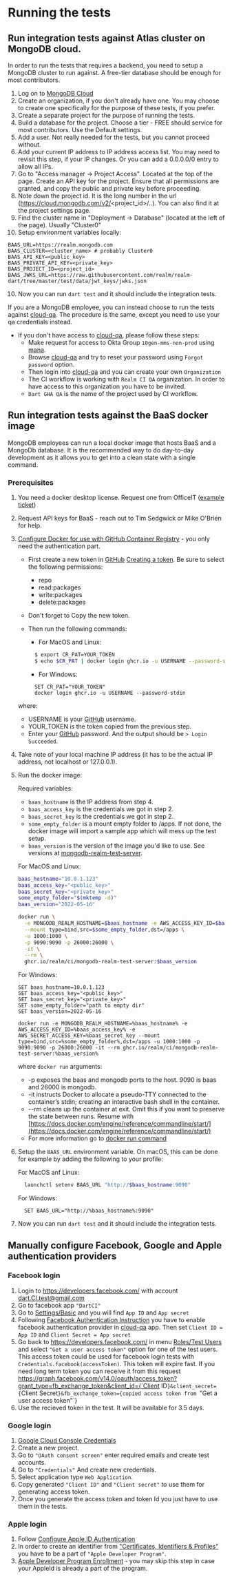 # Running the tests

## Run integration tests against Atlas cluster on MongoDB cloud.

In order to run the tests that requires a backend, you need to setup a MongoDB cluster to run against.
A free-tier database should be enough for most contributors.

1) Log on to [MongoDB Cloud](https://cloud.mongodb.com)
2) Create an organization, if you don't already have one. You may choose to create one specifically for the
purpose of these tests, if you prefer.
3) Create a separate project for the purpose of running the tests.
4) Build a database for the project. Choose a tier - FREE should service for most contributors. Use the Default
settings.
5) Add a user. Not really needed for the tests, but you cannot proceed without.
6) Add your current IP address to IP address access list. You may need to revisit this step, if your IP changes.
Or you can add a 0.0.0.0/0 entry to allow all IPs.
7) Go to "Access manager -> Project Access". Located at the top of the page. Create an API key for the project.
Ensure that all permissions are granted, and copy the public and private key before proceeding.
8) Note down the project id. It is the long number in the url (https://cloud.mongodb.com/v2/<project_id>/..).
You can also find it at the project settings page.
9) Find the cluster name in "Deployment -> Database" (located at the left of the page). Usually "Cluster0"
10) Setup environment variables locally:
```
BAAS_URL=https://realm.mongodb.com
BAAS_CLUSTER=<cluster_name> # probably Cluster0
BAAS_API_KEY=<public_key>
BAAS_PRIVATE_API_KEY=<private_key>
BAAS_PROJECT_ID=<project_id>
BAAS_JWKS_URL=https://raw.githubusercontent.com/realm/realm-dart/tree/master/test/data/jwt_keys/jwks.json
```
10) Now you can run `dart test` and it should include the integration tests.

If you are a MongoDB employee, you can instead choose to run the tests against [cloud-qa](https://cloud-qa.mongodb.com).
The procedure is the same, except you need to use your qa credentials instead.
  * If you don't have access to [cloud-qa](https://cloud-qa.mongodb.com), please follow these steps:
    * Make request for access to Okta Group `10gen-mms-non-prod` using [mana](https://mana.corp.mongodbgov.com/).
    * Browse [cloud-qa](https://cloud-qa.mongodb.com/) and try to reset your password using `Forgot password` option.
    * Then login into [cloud-qa](https://cloud-qa.mongodb.com/) and you can create your own `Organization`
    * The CI workflow is working with `Realm CI QA` organization. In order to have access to this organization you have to be invited.
    * `Dart GHA QA` is the name of the project used by CI workflow.


## Run integration tests against the BaaS docker image

MongoDB employees can run a local docker image that hosts BaaS and a MongoDb database. It is the recommended way to
do day-to-day development as it allows you to get into a clean state with a single command.

### Prerequisites

1. You need a docker desktop license. Request one from OfficeIT ([example ticket](https://jira.mongodb.org/browse/OFFICEIT-67070))
2. Request API keys for BaaS - reach out to Tim Sedgwick or Mike O'Brien for help.
3. [Configure Docker for use with GitHub Container Registry](https://docs.github.com/en/packages/working-with-a-github-packages-registry/working-with-the-container-registry#authenticating-to-the-container-registry) - you only need the authentication part. 
    * First create a new token in [GitHub](https://github.com/) [Creating a token](https://docs.github.com/en/authentication/keeping-your-account-and-data-secure/creating-a-personal-access-token). Be sure to select the following permissions:
      - repo 
      - read:packages
      - write:packages
      - delete:packages

    * Don't forget to Copy the new token.

    * Then run the following commands:
      - For MacOS and Linux:
      ```sh
        $ export CR_PAT=YOUR_TOKEN
        $ echo $CR_PAT | docker login ghcr.io -u USERNAME --password-stdin
      ```
      - For Windows:
      ```
        SET CR_PAT="YOUR_TOKEN"
        docker login ghcr.io -u USERNAME --password-stdin
      ```
    where:
    - USERNAME is your [GitHub](https://github.com/) username.
    - YOUR_TOKEN is the token copied from the previous step.

    * Enter your [GitHub](https://github.com/) password. And the output should be `> Login Succeeded`.

4. Take note of your local machine IP address (it has to be the actual IP address, not localhost or 127.0.0.1).
5. Run the docker image:

    Required variables:
    * `baas_hostname` is the IP address from step 4.
    * `baas_access_key` is the credentials we got in step 2.
    * `baas_secret_key` is the credentials we got in step 2.
    * `some_empty_folder` is a mount empty folder to /apps. If not done, the docker image will import a sample app which will mess up the test setup.
    * `baas_version` is the version of the image you'd like to use. See versions at [mongodb-realm-test-server](https://github.com/realm/ci/pkgs/container/ci%2Fmongodb-realm-test-server).
    
    For MacOS and Linux:
    ```sh
    baas_hostname="10.0.1.123"
    baas_access_key="<public_key>" 
    baas_secret_key="<private_key>"
    some_empty_folder="$(mktemp -d)"
    baas_version="2022-05-16"

    docker run \
      -e MONGODB_REALM_HOSTNAME=$baas_hostname -e AWS_ACCESS_KEY_ID=$baas_access_key -e AWS_SECRET_ACCESS_KEY=$baas_secret_key \
      --mount type=bind,src=$some_empty_folder,dst=/apps \
      -u 1000:1000 \
      -p 9090:9090 -p 26000:26000 \
      -it \
      --rm \
      ghcr.io/realm/ci/mongodb-realm-test-server:$baas_version
    ```

    For Windows:
    ```
    SET baas_hostname=10.0.1.123
    SET baas_access_key="<public_key>"
    SET baas_secret_key="<private_key>"
    SET some_empty_folder="path to empty dir"
    SET baas_version=2022-05-16

    docker run -e MONGODB_REALM_HOSTNAME=%baas_hostname% -e AWS_ACCESS_KEY_ID=%baas_access_key% -e AWS_SECRET_ACCESS_KEY=%baas_secret_key --mount type=bind,src=%some_empty_folder%,dst=/apps -u 1000:1000 -p 9090:9090 -p 26000:26000 -it --rm ghcr.io/realm/ci/mongodb-realm-test-server:%baas_version%
    ```
    where `docker run` arguments:
    * -p exposes the baas and mongodb ports to the host. 9090 is baas and 26000 is mongodb.
    * -it instructs Docker to allocate a pseudo-TTY connected to the container’s stdin; creating an interactive bash shell in the container.
    * --rm cleans up the container at exit. Omit this if you want to preserve the state between runs. Resume with [https://docs.docker.com/engine/reference/commandline/start/](https://docs.docker.com/engine/reference/commandline/start/)
    * For more information go to [docker run command](https://docs.docker.com/engine/reference/commandline/run/)

6. Setup the `BAAS_URL` environment variable. On macOS, this can be done for example by adding the following to your profile:

    For MacOS anf Linux:
    ```sh
      launchctl setenv BAAS_URL "http://$baas_hostname:9090"
    ```

    For Windows:
    ```
      SET BAAS_URL="http://%baas_hostname%:9090"
    ```

7. Now you can run `dart test` and it should include the integration tests.

## Manually configure Facebook, Google and Apple authentication providers
### Facebook login
1. Login to https://developers.facebook.com/ with account dart.CI.test@gmail.com
2. Go to facebook app `"DartCI"`
3. Go to [Settings/Basic](https://developers.facebook.com/apps/1265617494254819/settings/basic/) and you will find `App ID` and `App secret`
4. Following [Facebook Authentication Instruction](https://www.mongodb.com/docs/atlas/app-services/authentication/facebook/) you have to enable facebook authentication provider in [cloud-qa](https://cloud-qa.mongodb.com/) app. Then set `Client ID = App ID` and `Client Secret = App secret`
5. Go back to https://developers.facebook.com/ in menu [Roles/Test Users](https://developers.facebook.com/apps/1265617494254819/roles/test-users/) and select `"Get a user access token"` option for one of the test users. 
This access token could be used for facebook login tests with `Credentials.facebook(accessToken)`. 
This token will expire fast. If you need long term token you can receive it from this request 
https://graph.facebook.com/v14.0/oauth/access_token?grant_type=fb_exchange_token&client_id={`Client ID`}&client_secret={`Client Secret`}&fb_exchange_token={copied access token from `"Get a user access token"`}
6. Use the recieved token in the test. It will be available for 3.5 days.

### Google login
1. [Google Cloud Console Credentials](https://console.cloud.google.com/apis/credentials)
2. Create a new project.
3. Go to `"OAuth consent screen"` enter required emails and create test accounts.
4. Go to `"Credentials"` And create new credentials.
5. Select application type `Web Application`.
6. Copy generated `"Client ID"` and `"Client secret"` to use them for generating access token.
7. Once you generate the access token and token Id you just have to use them in the tests.

### Apple login
1. Follow [Configure Apple ID Authentication](https://www.mongodb.com/docs/atlas/app-services/authentication/apple/?_ga=2.164705531.571461401.1659951211-1571915642.1647002315&_gac=1.262923902.1657013958.CjwKCAjwwo-WBhAMEiwAV4dybbvQofeEDE30ZwA4sJ8VQtXHHzdK0LjoiYwBvDy1wem3UiFlgh_RzxoCAnIQAvD_BwE#configure-apple-id-authentication)
2. In order to create an identifier from ["Certificates, Identifiers & Profiles"](https://developer.apple.com/account/resources/) you have to be a part of `"Apple Developer Program"`.
3. [Apple Developer Program Enrollment](https://developer.apple.com/enroll/purchase) - you may skip this step in case your AppleId is already a part of the program.
